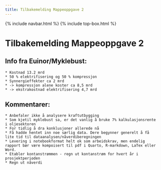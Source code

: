 ```yaml
---
title: Tilbakemelding Mappeoppgave 2
---
```


{% include navbar.html %}  {% include top-box.html %} 

# Tilbakemelding Mappeoppgave 2

## Info fra Euinor/Myklebust:
	* Kostnad 13.2 mrd
	* 50 % elektrifisering og 50 % kompressjon
	* Synnergieffekter ca 2 mrd
	* -> kompressjon alene koster ca 8,5 mrd
	* -> ekstrakostnad elektrifisering 4,7 mrd

## Kommentarer:
	* Anbefaler ikke å analysere kraftutbygging
	* Som kjetil myklebust sa, er det vanlig å bruke 7% kalkulasjonsrente i oljesektoren
	* For tidlig å dra konklusjoner allerede nå
	* Få hadde hentet inn noe særlig data. Dere begynner generelt å få lite tid til dataanalysen/nåverdiberegningen
	* Levering i notebookformat helt ok som arbeidskrav, men endelig rapport bær være kompoisert til pdf i Quarto, R-markdown, LaTex eller Word. 
	* Etabler kontanstrømmen - regn ut kontanstrøm for hvert år i prosjektperioden
	* Regn ut nåverdi